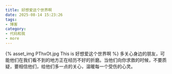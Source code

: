 ```yaml
---
title: 好想爱这个世界啊
date: 2025-08-14 15:23:26
tags:
- 博客
category:
- 代码和我
- more
---
```

{% asset_img PThxOt.jpg This is 好想爱这个世界啊 %}
多关心身边的朋友，可能他们在我们看不到的地方正在经历不好的折磨。当他们向你求救的时候，不要质疑，要相信他们，给他们多一点的关心，温暖每一个受伤的心灵。